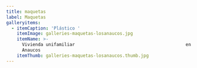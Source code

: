 ```yaml
---
title: maquetas
label: Maquetas
galleryitems:
  - itemCaption: 'Plástico '
    itemImage: galleries-maquetas-losanaucos.jpg
    itemName: >-
      Vivienda unifamiliar                                          en Los
      Anaucos
    itemThumb: galleries-maquetas-losanaucos.thumb.jpg
---
```


